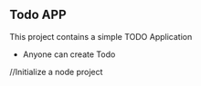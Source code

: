## Todo APP

This project contains a simple TODO Application

- Anyone can create Todo

//Initialize a node project
